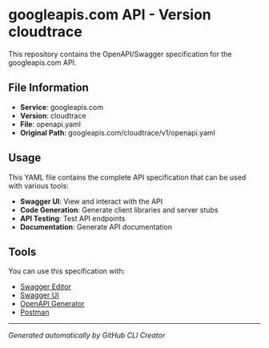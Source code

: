# googleapis.com API - Version cloudtrace

This repository contains the OpenAPI/Swagger specification for the googleapis.com API.

## File Information

- **Service**: googleapis.com
- **Version**: cloudtrace
- **File**: openapi.yaml
- **Original Path**: googleapis.com/cloudtrace/v1/openapi.yaml

## Usage

This YAML file contains the complete API specification that can be used with various tools:

- **Swagger UI**: View and interact with the API
- **Code Generation**: Generate client libraries and server stubs
- **API Testing**: Test API endpoints
- **Documentation**: Generate API documentation

## Tools

You can use this specification with:

- [Swagger Editor](https://editor.swagger.io/)
- [Swagger UI](https://swagger.io/tools/swagger-ui/)
- [OpenAPI Generator](https://openapi-generator.tech/)
- [Postman](https://www.postman.com/)

---

*Generated automatically by GitHub CLI Creator*
